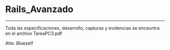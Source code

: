 # Rails_Avanzado
----------
Toda las especificaciones, desarrollo, capturas y evidencias se enceuntra en el archivo TareaPC3.pdf

Atte. Bluezelf

